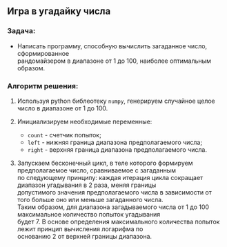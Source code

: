 ## **Игра в угадайку числа**

### **Задача:**

* Написать программу, способную вычислить загаданное число, сформированное  
рандомайзером в диапазоне от 1 до 100, наиболее оптимальным образом.

### **Алгоритм решения:**

1. Используя python библеотеку `numpy`, генерируем случайное целое число в диапазоне от 1 до 100.

2. Инициализируем необходимые переменные: 
    * `count` - счетчик попыток;
    * `left` - нижняя граница диапазона предполагаемого числа;
    * `right` - верхняя граница диапазона предполагаемого числа.
 
 
3. Запускаем бесконечный цикл, в теле которого формируем предполагаемое число, сравниваемое с загаданным  
по следующему принципу: каждая итерация цикла сокращает диапазон угадывания в 2 раза, меняя границы  
допустимого значения предполагаемого числа в зависимости от того больше оно или меньше загаданного числа.  
Таким образом, для диапазона загадываемого числа от 1 до 100 максимальное количество попыток угадывания  
будет 7. В основе определения максимального количества попыток лежит принцип вычисления логарифма по  
основанию 2 от верхней границы диапазона.
